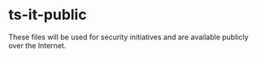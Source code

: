 # ts-it-public
These files will be used for security initiatives and are available publicly over the Internet.
